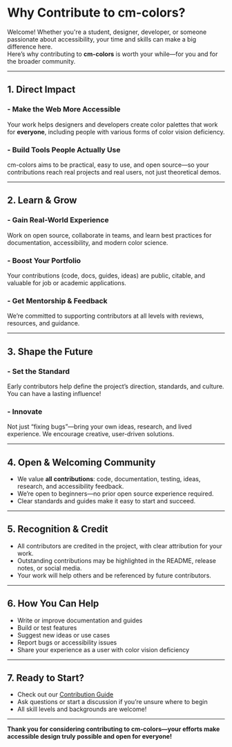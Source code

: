 # Why Contribute to cm-colors?

Welcome! Whether you're a student, designer, developer, or someone passionate about accessibility, your time and skills can make a big difference here.  
Here’s why contributing to **cm-colors** is worth your while—for you and for the broader community.

---

## 1. **Direct Impact**

### - Make the Web More Accessible  
Your work helps designers and developers create color palettes that work for **everyone**, including people with various forms of color vision deficiency.

### - Build Tools People Actually Use  
cm-colors aims to be practical, easy to use, and open source—so your contributions reach real projects and real users, not just theoretical demos.

---

## 2. **Learn & Grow**

### - Gain Real-World Experience  
Work on open source, collaborate in teams, and learn best practices for documentation, accessibility, and modern color science.

### - Boost Your Portfolio  
Your contributions (code, docs, guides, ideas) are public, citable, and valuable for job or academic applications.

### - Get Mentorship & Feedback  
We’re committed to supporting contributors at all levels with reviews, resources, and guidance.

---

## 3. **Shape the Future**

### - Set the Standard  
Early contributors help define the project’s direction, standards, and culture. You can have a lasting influence!

### - Innovate  
Not just “fixing bugs”—bring your own ideas, research, and lived experience. We encourage creative, user-driven solutions.

---

## 4. **Open & Welcoming Community**

- We value **all contributions**: code, documentation, testing, ideas, research, and accessibility feedback.
- We’re open to beginners—no prior open source experience required.
- Clear standards and guides make it easy to start and succeed.

---

## 5. **Recognition & Credit**

- All contributors are credited in the project, with clear attribution for your work.
- Outstanding contributions may be highlighted in the README, release notes, or social media.
- Your work will help others and be referenced by future contributors.

---

## 6. **How You Can Help**

- Write or improve documentation and guides
- Build or test features
- Suggest new ideas or use cases
- Report bugs or accessibility issues
- Share your experience as a user with color vision deficiency

---

## 7. **Ready to Start?**

- Check out our [Contribution Guide](./documentation_howto.md)
- Ask questions or start a discussion if you’re unsure where to begin
- All skill levels and backgrounds are welcome!

---

**Thank you for considering contributing to cm-colors—your efforts make accessible design truly possible and open for everyone!**